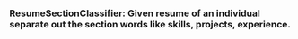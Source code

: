 ### ResumeSectionClassifier: Given resume of an individual separate out the section words like skills, projects, experience.
